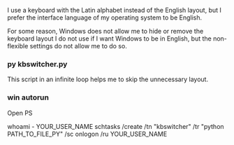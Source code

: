 I use a keyboard with the Latin alphabet instead of the English layout, but I prefer the interface language of my operating system to be English.

For some reason, Windows does not allow me to hide or remove the keyboard layout I do not use if I want Windows to be in English, but the non-flexible settings do not allow me to do so.

### py kbswitcher.py

This script in an infinite loop helps me to skip the unnecessary layout.

### win autorun

Open PS

whoami - YOUR_USER_NAME
schtasks /create /tn "kbswitcher" /tr "python PATH_TO_FILE_PY" /sc onlogon /ru YOUR_USER_NAME
